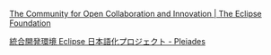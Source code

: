 [The Community for Open Collaboration and Innovation | The Eclipse Foundation](https://www.eclipse.org/)

[統合開発環境 Eclipse 日本語化プロジェクト - Pleiades](https://willbrains.jp/)

